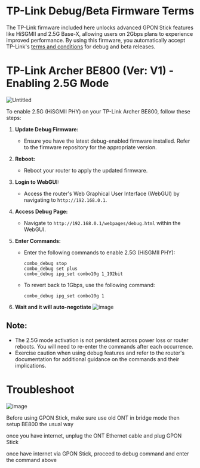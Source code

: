 # TP-Link Debug/Beta Firmware Terms

The TP-Link firmware included here unlocks advanced GPON Stick features like HiSGMII and 2.5G Base-X, allowing users on 2Gbps plans to experience improved performance. By using this firmware, you automatically accept TP-Link's [terms and conditions](https://community.tp-link.com/en/home/forum/topic/275506) for debug and beta releases.

# TP-Link Archer BE800 (Ver: V1) - Enabling 2.5G Mode

![Untitled](https://github.com/Anime4000/RTL960x/assets/1908715/80147e4c-99c4-4684-8303-adfcbfcf5771)

To enable 2.5G (HiSGMII PHY) on your TP-Link Archer BE800, follow these steps:

1. **Update Debug Firmware:**
   - Ensure you have the latest debug-enabled firmware installed. Refer to the firmware repository for the appropriate version.

2. **Reboot:**
   - Reboot your router to apply the updated firmware.

3. **Login to WebGUI:**
   - Access the router's Web Graphical User Interface (WebGUI) by navigating to `http://192.168.0.1`.

4. **Access Debug Page:**
   - Navigate to `http://192.168.0.1/webpages/debug.html` within the WebGUI.

5. **Enter Commands:**
   - Enter the following commands to enable 2.5G (HiSGMII PHY):
      ```plaintext
      combo_debug stop
      combo_debug set plus
      combo_debug ipg_set combo10g 1_192bit
      ```

   - To revert back to 1Gbps, use the following command:
      ```plaintext
      combo_debug ipg_set combo10g 1
      ```
6. **Wait and it will auto-negotiate**
![image](https://github.com/Anime4000/RTL960x/assets/1908715/0482c09d-56ae-4185-b094-b4f53896c610)


## Note:

   - The 2.5G mode activation is not persistent across power loss or router reboots. You will need to re-enter the commands after each occurrence.
   - Exercise caution when using debug features and refer to the router's documentation for additional guidance on the commands and their implications.

# Troubleshoot
![image](https://github.com/Anime4000/RTL960x/assets/1908715/b4ebef84-c1a5-4622-be4b-776f30f607d5)

Before using GPON Stick, make sure use old ONT in bridge mode then setup BE800 the usual way

once you have internet, unplug the ONT Ethernet cable and plug GPON Stick

once have internet via GPON Stick, proceed to debug command and enter the command above
